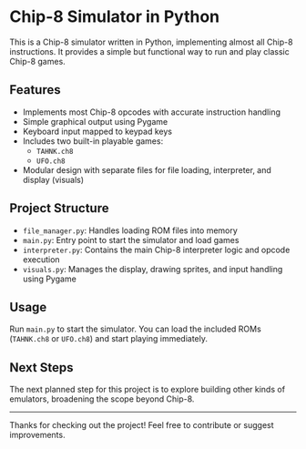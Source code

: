 # Chip-8 Simulator in Python

This is a Chip-8 simulator written in Python, implementing almost all Chip-8 instructions. It provides a simple but functional way to run and play classic Chip-8 games.

## Features

- Implements most Chip-8 opcodes with accurate instruction handling
- Simple graphical output using Pygame
- Keyboard input mapped to keypad keys
- Includes two built-in playable games:
  - `TAHNK.ch8`
  - `UFO.ch8`
- Modular design with separate files for file loading, interpreter, and display (visuals)

## Project Structure

- `file_manager.py`: Handles loading ROM files into memory
- `main.py`: Entry point to start the simulator and load games
- `interpreter.py`: Contains the main Chip-8 interpreter logic and opcode execution
- `visuals.py`: Manages the display, drawing sprites, and input handling using Pygame

## Usage

Run `main.py` to start the simulator. You can load the included ROMs (`TAHNK.ch8` or `UFO.ch8`) and start playing immediately.

## Next Steps

The next planned step for this project is to explore building other kinds of emulators, broadening the scope beyond Chip-8.

---

Thanks for checking out the project! Feel free to contribute or suggest improvements.

